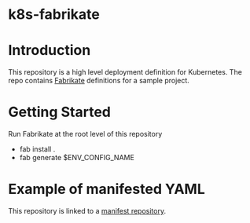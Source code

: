 # k8s-fabrikate

# Introduction 
This repository is a high level deployment definition for Kubernetes. The repo contains [Fabrikate](https://github.com/microsoft/fabrikate) definitions for a sample project.

# Getting Started

Run Fabrikate at the root level of this repository

* fab install .
* fab generate $ENV_CONFIG_NAME

# Example of manifested YAML

This repository is linked to a [manifest repository](https://github.com/mfamador/k8s-gitops).
